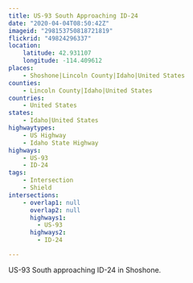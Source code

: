 ```yaml
---
title: US-93 South Approaching ID-24
date: "2020-04-04T08:50:42Z"
imageid: "298153750818721819"
flickrid: "49824296337"
location:
    latitude: 42.931107
    longitude: -114.409612
places:
    - Shoshone|Lincoln County|Idaho|United States
counties:
    - Lincoln County|Idaho|United States
countries:
    - United States
states:
    - Idaho|United States
highwaytypes:
    - US Highway
    - Idaho State Highway
highways:
    - US-93
    - ID-24
tags:
    - Intersection
    - Shield
intersections:
    - overlap1: null
      overlap2: null
      highways1:
        - US-93
      highways2:
        - ID-24

---
```

US-93 South approaching ID-24 in Shoshone.